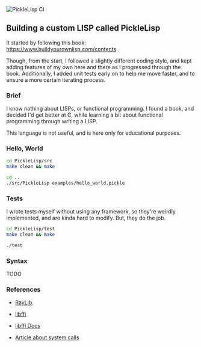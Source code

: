 ![PickleLisp CI](https://github.com/Rad-hi/PickleLisp/actions/workflows/tests.yml/badge.svg)

## Building a custom LISP called PickleLisp

It started by following this book: https://www.buildyourownlisp.com/contents.

Though, from the start, I followed a slightly different coding style, and kept adding features of my own here and there as I progressed through the book. Additionally, I added unit tests early on to help me move faster, and to ensure a more certain iterating process.

### Brief

I know nothing about LISPs, or functional programming. I found a book, and decided I'd get better at C, while learning a bit about functional programming through writing a LISP.

This language is not useful, and is here only for educational purposes.

### Hello, World

```bash
cd PickleLisp/src
make clean && make

cd ..
./src/PickleLisp examples/hello_world.pickle
```

### Tests

I wrote tests myself without using any framework, so they're weirdly implemented, and are kinda hard to modify. But, they do the job.

```bash
cd PickleLisp/test
make clean && make

./test
```

### Syntax

TODO

### References

- [RayLib](https://github.com/raysan5/raylib/tree/master).

- [libffi](https://github.com/libffi/libffi)

- [libffi Docs](https://www.chiark.greenend.org.uk/doc/libffi-dev/html/The-Basics.html)

- [Article about system calls](https://blog.packagecloud.io/the-definitive-guide-to-linux-system-calls/)
